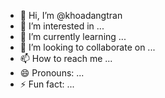 - 👋 Hi, I’m @khoadangtran
- 👀 I’m interested in ...
- 🌱 I’m currently learning ...
- 💞️ I’m looking to collaborate on ...
- 📫 How to reach me ...
- 😄 Pronouns: ...
- ⚡ Fun fact: ...

<!---
khoadangtran/khoadangtran is a ✨ special ✨ repository because its `README.md` (this file) appears on your GitHub profile.
You can click the Preview link to take a look at your changes.
--->
